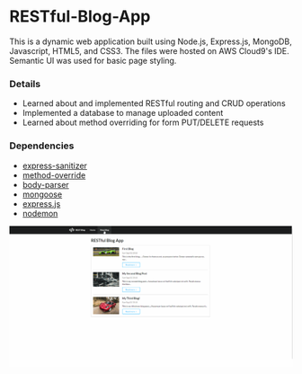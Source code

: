 # RESTful-Blog-App
This is a dynamic web application built using Node.js, Express.js, MongoDB, Javascript, HTML5, and CSS3. 
The files were hosted on AWS Cloud9's IDE. Semantic UI was used for basic page styling.

### Details
- Learned about and implemented RESTful routing and CRUD operations
- Implemented a database to manage uploaded content
- Learned about method overriding for form PUT/DELETE requests

### Dependencies
- <a href="https://www.npmjs.com/package/express-sanitizer">express-sanitizer</a>
- <a href="https://www.npmjs.com/package/method-override">method-override</a>
- <a href="https://www.npmjs.com/package/body-parser">body-parser</a>
- <a href="https://www.npmjs.com/package/mongoose">mongoose</a>
- <a href="https://www.npmjs.com/package/express">express.js</a>
- <a href="https://www.npmjs.com/package/nodemon">nodemon</a>

<img src="RESTfulBlogApp.gif">
